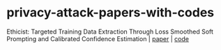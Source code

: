 # privacy-attack-papers-with-codes

Ethicist: Targeted Training Data Extraction Through Loss Smoothed Soft Prompting and Calibrated Confidence Estimation | [paper](https://aclanthology.org/2023.acl-long.709.pdf) | [code](https://github.com/thu-coai/Targeted-Data-Extraction)
